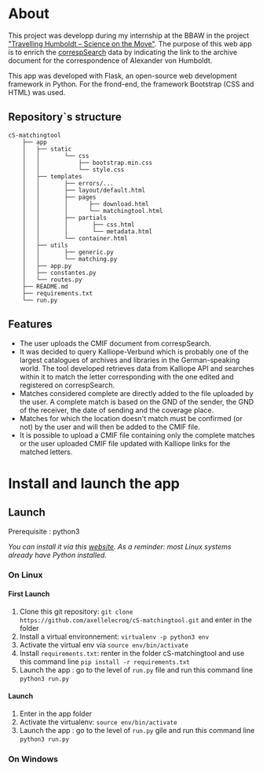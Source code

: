 
# About
This project was developp during my internship at the BBAW in the project ["Travelling Humboldt – Science on the Move"](https://edition-humboldt.de/). 
The purpose of this web app is to enrich the [correspSearch](https://correspsearch.net/) data by indicating the link to the archive document for the correspondence of Alexander von Humboldt.

This app was developed with Flask, an open-source web development framework in Python. For the frond-end, the framework Bootstrap (CSS and HTML) was used.

## Repository`s structure
```
cS-matchingtool
    ├── app
    │   ├── static
    │   │       └── css
    │   │           ├── bootstrap.min.css
    │   │           └── style.css
    │   ├── templates
    │   │       ├── errors/...
    │   │       ├── layout/default.html
    │   │       ├── pages
    │   │       │      ├── download.html
    │   │       │      └── matchingtool.html
    │   │       ├── partials
    │   │       │       ├── css.html
    │   │       │       └── metadata.html
    │   │       └── container.html
    │   ├── utils
    │   │       ├── generic.py
    │   │       └── matching.py
    │   ├── app.py
    │   ├── constantes.py
    │   └── routes.py
    ├── README.md
    ├── requirements.txt
    └── run.py
```
## Features
- The user uploads the CMIF document from correspSearch. 
- It was decided to query Kalliope-Verbund which is probably one of the largest catalogues of archives and libraries in the German-speaking world. The tool developed retrieves data from Kalliope API and searches within it to match the letter corresponding with the one edited and registered on correspSearch.
- Matches considered complete are directly added to the file uploaded by the user. A complete match is based on the GND of the sender, the GND of the receiver, the date of sending and the coverage place.
- Matches for which the location doesn't match must be confirmed (or not) by the user and will then be added to the CMIF file.
- It is possible to upload a CMIF file containing only the complete matches or the user uploaded CMIF file updated with Kalliope links for the matched letters.

# Install and launch the app
## Launch
Prerequisite : python3

_You can install it via this [website](https://www.python.org/downloads/). As a reminder: most Linux systems already have Python installed._ 

### On Linux
#### First Launch
1. Clone this git repository: `git clone https://github.com/axellelecroq/cS-matchingtool.git` and enter in the folder
2. Install a virtual environnement: `virtualenv -p python3 env`
3. Activate the virtual env via `source env/bin/activate`
4. Install `requirements.txt`: renter in the folder cS-matchingtool and use this command line `pip install -r requirements.txt`
5. Launch the app : go to the level of `run.py` file and run this command line `python3 run.py`
#### Launch
1. Enter in the app folder
2. Activate the virtualenv: `source env/bin/activate`
3. Launch the app : go to the level of `run.py` gile and run this command line `python3 run.py`


### On Windows